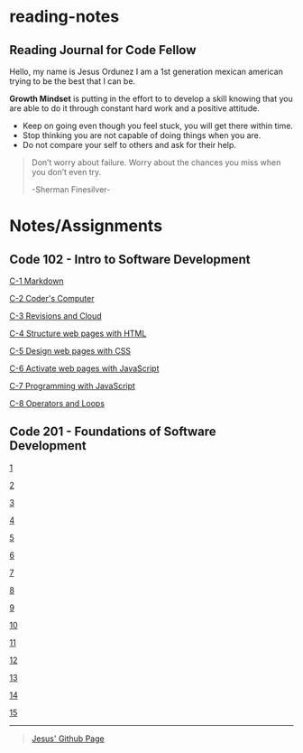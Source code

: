 # reading-notes
## Reading Journal for Code Fellow
Hello, my name is Jesus Ordunez I am a 1st generation mexican american trying to be the best that I can be.

**Growth Mindset** is putting in the effort to to develop a skill knowing that you are able to do it through constant hard work and a positive attitude.

- Keep on going even though you feel stuck, you will get there within time.
- Stop thinking you are not capable of doing things when you are.
- Do not compare your self to others and ask for their help. 

> Don’t worry about failure. Worry about the chances you miss when you don’t even try.
>
> -Sherman Finesilver-

# Notes/Assignments
## Code 102 - Intro to Software Development
[C-1 Markdown](https://jnez405.github.io/reading-notes/Course102/C-1_Markdown)

[C-2 Coder's Computer](https://jnez405.github.io/reading-notes/Course102/C-2_Coders_Computer)

[C-3 Revisions and Cloud](https://jnez405.github.io/reading-notes/Course102/C-3_Revisions_and_Cloud)

[C-4 Structure web pages with HTML](https://jnez405.github.io/reading-notes/Course102/C-4_Structure_web_pages_with_HTML)

[C-5 Design web pages with CSS](https://jnez405.github.io/reading-notes/Course102/C-5_Design_web_pages_with_CSS)

[C-6 Activate web pages with JavaScript](https://jnez405.github.io/reading-notes/Course102/C-6_Activate_web_pages_with_JavaScript)

[C-7 Programming with JavaScript](https://jnez405.github.io/reading-notes/Course102/C-7_Programming_with_JavaScript)

[C-8 Operators and Loops](https://jnez405.github.io/reading-notes/Course102/C-8_Operators_and_Loops)

## Code 201 - Foundations of Software Development
[1](https://jnez405.github.io/reading-notes/Course201/1)

[2](https://jnez405.github.io/reading-notes/Course201/2)

[3](https://jnez405.github.io/reading-notes/Course201/3)

[4](https://jnez405.github.io/reading-notes/Course201/4)

[5](https://jnez405.github.io/reading-notes/Course201/5)

[6](https://jnez405.github.io/reading-notes/Course201/6)

[7](https://jnez405.github.io/reading-notes/Course201/7)

[8](https://jnez405.github.io/reading-notes/Course201/8)

[9](https://jnez405.github.io/reading-notes/Course201/9)

[10](https://jnez405.github.io/reading-notes/Course201/10)

[11](https://jnez405.github.io/reading-notes/Course201/11)

[12](https://jnez405.github.io/reading-notes/Course201/12)

[13](https://jnez405.github.io/reading-notes/Course201/13)

[14](https://jnez405.github.io/reading-notes/Course201/14)

[15](https://jnez405.github.io/reading-notes/Course201/15)

***

> [Jesus' Github Page](https://github.com/Jnez405)

